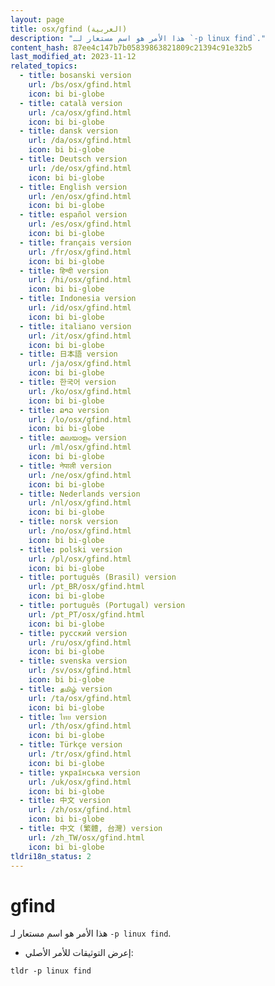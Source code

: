 ```yaml
---
layout: page
title: osx/gfind (العربية)
description: "هذا الأمر هو اسم مستعار لـ `-p linux find`."
content_hash: 87ee4c147b7b05839863821809c21394c91e32b5
last_modified_at: 2023-11-12
related_topics:
  - title: bosanski version
    url: /bs/osx/gfind.html
    icon: bi bi-globe
  - title: català version
    url: /ca/osx/gfind.html
    icon: bi bi-globe
  - title: dansk version
    url: /da/osx/gfind.html
    icon: bi bi-globe
  - title: Deutsch version
    url: /de/osx/gfind.html
    icon: bi bi-globe
  - title: English version
    url: /en/osx/gfind.html
    icon: bi bi-globe
  - title: español version
    url: /es/osx/gfind.html
    icon: bi bi-globe
  - title: français version
    url: /fr/osx/gfind.html
    icon: bi bi-globe
  - title: हिन्दी version
    url: /hi/osx/gfind.html
    icon: bi bi-globe
  - title: Indonesia version
    url: /id/osx/gfind.html
    icon: bi bi-globe
  - title: italiano version
    url: /it/osx/gfind.html
    icon: bi bi-globe
  - title: 日本語 version
    url: /ja/osx/gfind.html
    icon: bi bi-globe
  - title: 한국어 version
    url: /ko/osx/gfind.html
    icon: bi bi-globe
  - title: ລາວ version
    url: /lo/osx/gfind.html
    icon: bi bi-globe
  - title: മലയാളം version
    url: /ml/osx/gfind.html
    icon: bi bi-globe
  - title: नेपाली version
    url: /ne/osx/gfind.html
    icon: bi bi-globe
  - title: Nederlands version
    url: /nl/osx/gfind.html
    icon: bi bi-globe
  - title: norsk version
    url: /no/osx/gfind.html
    icon: bi bi-globe
  - title: polski version
    url: /pl/osx/gfind.html
    icon: bi bi-globe
  - title: português (Brasil) version
    url: /pt_BR/osx/gfind.html
    icon: bi bi-globe
  - title: português (Portugal) version
    url: /pt_PT/osx/gfind.html
    icon: bi bi-globe
  - title: русский version
    url: /ru/osx/gfind.html
    icon: bi bi-globe
  - title: svenska version
    url: /sv/osx/gfind.html
    icon: bi bi-globe
  - title: தமிழ் version
    url: /ta/osx/gfind.html
    icon: bi bi-globe
  - title: ไทย version
    url: /th/osx/gfind.html
    icon: bi bi-globe
  - title: Türkçe version
    url: /tr/osx/gfind.html
    icon: bi bi-globe
  - title: українська version
    url: /uk/osx/gfind.html
    icon: bi bi-globe
  - title: 中文 version
    url: /zh/osx/gfind.html
    icon: bi bi-globe
  - title: 中文 (繁體, 台灣) version
    url: /zh_TW/osx/gfind.html
    icon: bi bi-globe
tldri18n_status: 2
---
```

# gfind

هذا الأمر هو اسم مستعار لـ `-p linux find`.

- إعرض التوثيقات للأمر الأصلي:

`tldr -p linux find`
